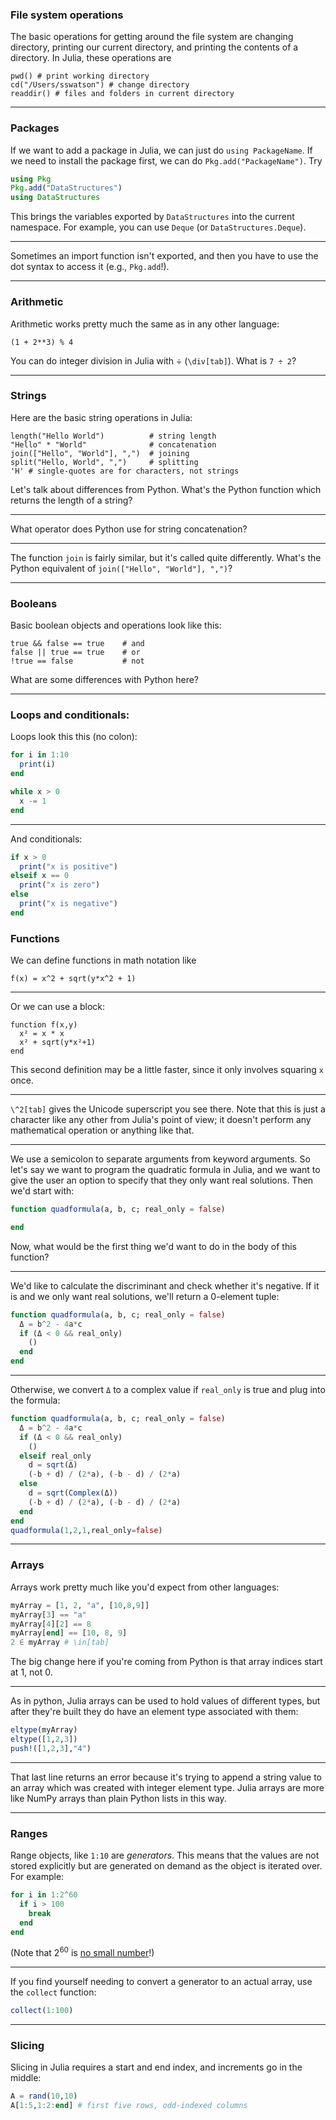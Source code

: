 
### File system operations

The basic operations for getting around the file system are changing directory, printing our current directory, and printing the contents of a directory. In Julia, these operations are

```
pwd() # print working directory
cd("/Users/sswatson") # change directory
readdir() # files and folders in current directory
```

---

### Packages

If we want to add a package in Julia, we can just do `using PackageName`. If we need to install the package first, we can do `Pkg.add("PackageName")`. Try

```julia
using Pkg
Pkg.add("DataStructures")
using DataStructures
```

This brings the variables exported by `DataStructures` into the current namespace. For example, you can use `Deque` (or `DataStructures.Deque`).

---

Sometimes an import function isn't exported, and then you have to use the dot syntax to access it (e.g., `Pkg.add`!).

---

### Arithmetic

Arithmetic works pretty much the same as in any other language:

```
(1 + 2**3) % 4
```

You can do integer division in Julia with ÷ (`\div[tab]`). What is `7 ÷ 2`?

---

### Strings

Here are the basic string operations in Julia:

```
length("Hello World")          # string length
"Hello" * "World"              # concatenation
join(["Hello", "World"], ",")  # joining
split("Hello, World", ",")     # splitting
'H' # single-quotes are for characters, not strings
```

Let's talk about differences from Python. What's the Python function which returns the length of a string?

---

What operator does Python use for string concatenation?

---

The function `join` is fairly similar, but it's called quite differently. What's the Python equivalent of `join(["Hello", "World"], ",")`?

---

### Booleans

Basic boolean objects and operations look like this:

```
true && false == true    # and
false || true == true    # or
!true == false           # not
```

What are some differences with Python here?

---

### Loops and conditionals:

Loops look this this (no colon):

```julia
for i in 1:10
  print(i)
end

while x > 0
  x -= 1
end
```

---

And conditionals:

```julia
if x > 0
  print("x is positive")
elseif x == 0
  print("x is zero")
else
  print("x is negative")
end
```

### Functions

We can define functions in math notation like

```
f(x) = x^2 + sqrt(y*x^2 + 1)
```

---

Or we can use a block:

```
function f(x,y)
  x² = x * x
  x² + sqrt(y*x²+1)
end
```

This second definition may be a little faster, since it only involves squaring `x` once.

---

`\^2[tab]` gives the Unicode superscript you see there. Note that this is just a character like any other from Julia's point of view; it doesn't perform any mathematical operation or anything like that.

---

We use a semicolon to separate arguments from keyword arguments. So let's say we want to program the quadratic formula in Julia, and we want to give the user an option to specify that they only want real solutions. Then we'd start with:

```julia
function quadformula(a, b, c; real_only = false)

end
```

Now, what would be the first thing we'd want to do in the body of this function?

---

We'd like to calculate the discriminant and check whether it's negative. If it is and we only want real solutions, we'll return a 0-element tuple:

```julia
function quadformula(a, b, c; real_only = false)
  Δ = b^2 - 4a*c
  if (Δ < 0 && real_only)
    ()
  end
end
```

---

Otherwise, we convert `Δ` to a complex value if `real_only` is true and plug into the formula:

```julia
function quadformula(a, b, c; real_only = false)
  Δ = b^2 - 4a*c
  if (Δ < 0 && real_only)
    ()
  elseif real_only
    d = sqrt(Δ)
    (-b + d) / (2*a), (-b - d) / (2*a)
  else
    d = sqrt(Complex(Δ))
    (-b + d) / (2*a), (-b - d) / (2*a)
  end
end
quadformula(1,2,1,real_only=false)
```

---

### Arrays

Arrays work pretty much like you'd expect from other languages:

```julia
myArray = [1, 2, "a", [10,8,9]]
myArray[3] == "a"
myArray[4][2] == 8
myArray[end] == [10, 8, 9]
2 ∈ myArray # \in[tab]
```

The big change here if you're coming from Python is that array indices start at 1, not 0.

---

As in python, Julia arrays can be used to hold values of different types, but after they're built they do have an element type associated with them:

```julia
eltype(myArray)
eltype([1,2,3])
push!([1,2,3],"4")
```

---

That last line returns an error because it's trying to append a string value to an array which was created with integer element type. Julia arrays are more like NumPy arrays than plain Python lists in this way.

---

### Ranges

Range objects, like `1:10` are *generators*. This means that the values are not stored explicitly but are generated on demand as the object is iterated over. For example:

```julia
for i in 1:2^60
  if i > 100
    break
  end
end
```

(Note that $2^{60}$ is [no small number](https://www.wolframalpha.com/input/?i=how+many+years+is+2%5E60+nanoseconds)!)

---

If you find yourself needing to convert a generator to an actual array, use the `collect` function:

```julia
collect(1:100)
```

---

### Slicing

Slicing in Julia requires a start and end index, and increments go in the middle:

```julia
A = rand(10,10)
A[1:5,1:2:end] # first five rows, odd-indexed columns
```

